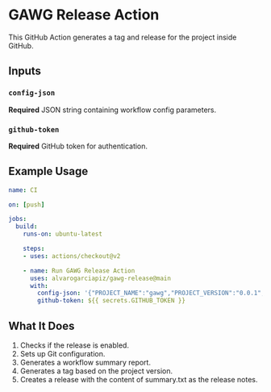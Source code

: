 # GAWG Release Action

This GitHub Action generates a tag and release for the project inside GitHub.

## Inputs

### `config-json`

**Required** JSON string containing workflow config parameters.

### `github-token`

**Required** GitHub token for authentication.

## Example Usage

```yaml
name: CI

on: [push]

jobs:
  build:
    runs-on: ubuntu-latest

    steps:
    - uses: actions/checkout@v2

    - name: Run GAWG Release Action
      uses: alvarogarciapiz/gawg-release@main
      with:
        config-json: '{"PROJECT_NAME":"gawg","PROJECT_VERSION":"0.0.1","RELEASE":"enabled","RETENTION_DAYS":"1","JAVA_VERSION":"8","PYTHON_VERSION":"3.10","NODE_VERSION":"18","NODE_DIST_DIR":"dist/","PYTHON_DIST_DIR":"./","JAVA_DIST_DIR":"target/","JAVA_DISTRIBUTION":"temurin","TESTING":"enabled"}'
        github-token: ${{ secrets.GITHUB_TOKEN }}
````
## What It Does
1. Checks if the release is enabled.
2. Sets up Git configuration.
3. Generates a workflow summary report.
4. Generates a tag based on the project version.
5. Creates a release with the content of summary.txt as the release notes.